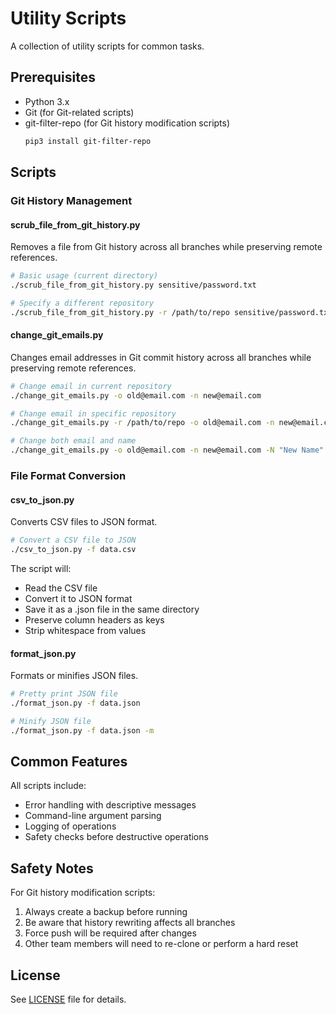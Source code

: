 # Utility Scripts

A collection of utility scripts for common tasks.

## Prerequisites

- Python 3.x
- Git (for Git-related scripts)
- git-filter-repo (for Git history modification scripts)
  ```bash
  pip3 install git-filter-repo
  ```

## Scripts

### Git History Management

#### scrub_file_from_git_history.py
Removes a file from Git history across all branches while preserving remote references.

```bash
# Basic usage (current directory)
./scrub_file_from_git_history.py sensitive/password.txt

# Specify a different repository
./scrub_file_from_git_history.py -r /path/to/repo sensitive/password.txt
```

#### change_git_emails.py
Changes email addresses in Git commit history across all branches while preserving remote references.

```bash
# Change email in current repository
./change_git_emails.py -o old@email.com -n new@email.com

# Change email in specific repository
./change_git_emails.py -r /path/to/repo -o old@email.com -n new@email.com

# Change both email and name
./change_git_emails.py -o old@email.com -n new@email.com -N "New Name"
```

### File Format Conversion

#### csv_to_json.py
Converts CSV files to JSON format.

```bash
# Convert a CSV file to JSON
./csv_to_json.py -f data.csv
```

The script will:
- Read the CSV file
- Convert it to JSON format
- Save it as a .json file in the same directory
- Preserve column headers as keys
- Strip whitespace from values

#### format_json.py
Formats or minifies JSON files.

```bash
# Pretty print JSON file
./format_json.py -f data.json

# Minify JSON file
./format_json.py -f data.json -m
```

## Common Features

All scripts include:
- Error handling with descriptive messages
- Command-line argument parsing
- Logging of operations
- Safety checks before destructive operations

## Safety Notes

For Git history modification scripts:
1. Always create a backup before running
2. Be aware that history rewriting affects all branches
3. Force push will be required after changes
4. Other team members will need to re-clone or perform a hard reset

## License

See [LICENSE](LICENSE) file for details.
